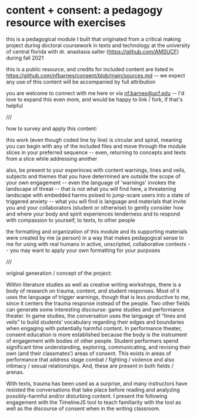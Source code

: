 # content + consent: a pedagogy resource with exercises

this is a pedagogical module I built that originated from a critical making project during doctoral coursework in texts and technology at the university of central florida with dr. anastasia salter (https://github.com/AMSUCF) during fall 2021

this is a public resource, and credits for included content are listed in https://github.com/nfbarnes/consent/blob/main/sources.md -- we expect any use of this content will be accompanied by full attribution

you are welcome to connect with me here or via nf.barnes@ucf.edu -- I'd love to expand this even more, and would be happy to link / fork, if that's helpful

///

how to survey and apply this content:


this work (even though coded line by line) is circular and spiral, meaning you can begin with any of the included files and move through the module slices in your preferred sequence --
even, returning to concepts and texts from a slice while addressing another


also, be present to your experinces with content warnings, lines and veils, subjects and themes that you have determined are outside the scope of your own engagement -- even the language of 'warnings' invokes the landscape of threat -- that is not what you will find here, a threatening landscape with embedded harms poised to jump-scare users into a state of triggered anxiety -- what you will find is language and materials that invite you and your collaborators (student or otherwise) to gently consider how and where your body and spirit experiences tenderness and to respond with compassion to yourself, to texts, to other people


the formatting and organization of this module and its supporting materials were created by me (a person) in a way that makes pedagogical sense to me for using with real humans in active, unscripted, collaborative contexts -- you may want to apply your own formatting for your purposes




///

original generation / concept of the project: 


Within literature studies as well as creative writing workshops, there is a body of research on trauma, content, and student responses. Most of it uses the language of trigger warnings, though that is less productive to me, since it centers the trauma response instead of the people.  Two other fields can generate some interesting discourse: game studies and performance theater. In game studies, the conversation uses the language of “lines and veils” to build students’ vocabulary regarding their edges and boundaries when engaging with potentially harmful content. In performance theater, consent education is more established because the body is the instrument of engagement with bodies of other people. Student performers spend significant time understanding, exploring, communicating, and revising their own (and their classmates’) areas of consent. This exists in areas of performance that address stage combat / fighting / violence and also intimacy / sexual relationships. And, these are present in both fields / arenas.


With texts, trauma has been used as a surprise, and many instructors have resisted the conversations that take place before reading and analyzing possibly-harmful and/or disturbing content. I present the following engagement with the TimelineJS tool to teach familiarity with the tool as well as the discourse of consent when in the writing classroom. 
